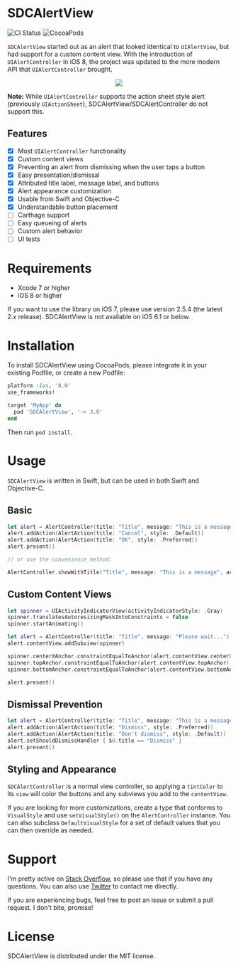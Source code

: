 # SDCAlertView

![CI Status](https://travis-ci.org/sberrevoets/SDCAlertView.svg?branch=master)
![CocoaPods](https://img.shields.io/cocoapods/v/SDCAlertView.svg)

`SDCAlertView` started out as an alert that looked identical to `UIAlertView`, but had support for a custom content view. With the introduction of `UIAlertController` in iOS 8, the project was updated to the more modern API that `UIAlertController` brought.

<p align="center">
<img src="http://sberrevoets.github.io/SDCAlertView/SDCAlertView.gif">
</p>

**Note:** While `UIAlertController` supports the action sheet style alert (previously `UIActionSheet`), SDCAlertView/SDCAlertController do not support this.

## Features

- [x] Most `UIAlertController` functionality
- [x] Custom content views
- [x] Preventing an alert from dismissing when the user taps a button
- [x] Easy presentation/dismissal
- [x] Attributed title label, message label, and buttons
- [x] Alert appearance customization
- [x] Usable from Swift and Objective-C
- [x] Understandable button placement
- [ ] Carthage support
- [ ] Easy queueing of alerts
- [ ] Custom alert behavior
- [ ] UI tests

# Requirements

 - Xcode 7 or higher
 - iOS 8 or higher

If you want to use the library on iOS 7, please use version 2.5.4 (the latest 2.x release). SDCAlertView is not available on iOS 6.1 or below.

# Installation

To install SDCAlertView using CocoaPods, please integrate it in your existing Podfile, or create a new Podfile:

```ruby
platform :ios, '8.0'
use_frameworks!

target 'MyApp' do
  pod 'SDCAlertView', '~> 3.0'
end
```

Then run `pod install`.

# Usage
`SDCAlertView` is written in Swift, but can be used in both Swift and Objective-C.

## Basic

```swift
let alert = AlertController(title: "Title", message: "This is a message")
alert.addAction(AlertAction(title: "Cancel", style: .Default))
alert.addAction(AlertAction(title: "OK", style: .Preferred))
alert.present()

// or use the convenience method:

AlertController.showWithTitle("Title", message: "This is a message", actionTitle: "OK")
```

## Custom Content Views

```swift
let spinner = UIActivityIndicatorView(activityIndicatorStyle: .Gray)
spinner.translatesAutoresizingMaskIntoConstraints = false
spinner.startAnimating()

let alert = AlertController(title: "Title", message: "Please wait...")
alert.contentView.addSubview(spinner)

spinner.centerXAnchor.constraintEqualToAnchor(alert.contentView.centerXAnchor).active = true
spinner.topAnchor.constraintEqualToAnchor(alert.contentView.topAnchor).active = true
spinner.bottomAnchor.constraintEqualToAnchor(alert.contentView.bottomAnchor).active = true

alert.present()
```

## Dismissal Prevention

```swift
let alert = AlertController(title: "Title", message: "This is a message")
alert.addAction(AlertAction(title: "Dismiss", style: .Preferred))
alert.addAction(AlertAction(title: "Don't dismiss", style: .Default))
alert.setShouldDismissHandler { $0.title == "Dismiss" }
alert.present()
```

## Styling and Appearance

`SDCAlertController` is a normal view controller, so applying a `tintColor` to its `view` will color the buttons and any subviews you add to the `contentView`.

If you are looking for more customizations, create a type that conforms to `VisualStyle` and use `setVisualStyle()` on the `AlertController` instance. You can also subclass `DefaultVisualStyle` for a set of default values that you can then override as needed.

# Support
I'm pretty active on [Stack Overflow](http://stackoverflow.com/users/751268/scott-berrevoets), so please use that if you have any questions. You can also use [Twitter](http://twitter.com/ScottBerrevoets) to contact me directly.

If you are experiencing bugs, feel free to post an issue or submit a pull request. I don't bite, promise!

# License

SDCAlertView is distributed under the MIT license.
